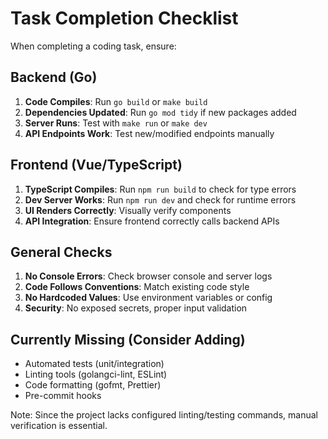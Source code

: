# Task Completion Checklist

When completing a coding task, ensure:

## Backend (Go)
1. **Code Compiles**: Run `go build` or `make build`
2. **Dependencies Updated**: Run `go mod tidy` if new packages added
3. **Server Runs**: Test with `make run` or `make dev`
4. **API Endpoints Work**: Test new/modified endpoints manually

## Frontend (Vue/TypeScript)
1. **TypeScript Compiles**: Run `npm run build` to check for type errors
2. **Dev Server Works**: Run `npm run dev` and check for runtime errors
3. **UI Renders Correctly**: Visually verify components
4. **API Integration**: Ensure frontend correctly calls backend APIs

## General Checks
1. **No Console Errors**: Check browser console and server logs
2. **Code Follows Conventions**: Match existing code style
3. **No Hardcoded Values**: Use environment variables or config
4. **Security**: No exposed secrets, proper input validation

## Currently Missing (Consider Adding)
- Automated tests (unit/integration)
- Linting tools (golangci-lint, ESLint)
- Code formatting (gofmt, Prettier)
- Pre-commit hooks

Note: Since the project lacks configured linting/testing commands, manual verification is essential.